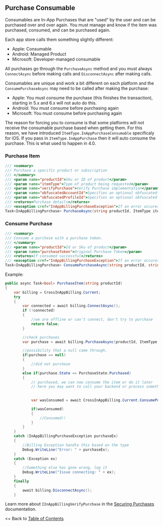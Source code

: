 ## Purchase Consumable

Consumables are In-App Purchases that are "used" by the user and can be purchased over and over again. You must manage and know if the item was purchased, consumed, and can be purchased again.

Each app store calls them something slightly different:
* Apple: Consumable
* Android: Managed Product
* Microsoft: Developer-managed consumable

All purchases go through the `PurchaseAsync` method and you must always `ConnectAsync` before making calls and `DisconnectAsync` after making calls. 

Consumables are unique and work a bit different on each platform and the `ConsumePurchaseAsync` may need to be called after making the purchase:
* Apple: You must consume the purchase (this finishes the transaction), starting in 5.x and 6.x will not auto do this.
* Android: You must consume before purchasing again
* Microsoft: You must consume before purchasing again

The reason for forcing you to consume is that some platforms will not receive the consumable purchase based when getting them. For this reason, we have introduced `ItemType.InAppPurchaseConsumable` specificaly for iOS. If you pass in `ItemType.InAppPurchase` then it will auto consume the purchase. This is what used to happen in 4.0.

### Purchase Item
```csharp
/// <summary>
/// Purchase a specific product or subscription
/// </summary>
/// <param name="productId">Sku or ID of product</param>
/// <param name="itemType">Type of product being requested</param>
/// <param name="verifyPurchase">Verify Purchase implementation</param>
/// <param name="obfuscatedAccountId">Specifies an optional obfuscated string that is uniquely associated with the user's account in your app.</param>
/// <param name="obfuscatedProfileId">Specifies an optional obfuscated string that is uniquely associated with the user's profile in your app.</param>
/// <returns>Purchase details</returns>
/// <exception cref="InAppBillingPurchaseException">If an error occures during processing</exception>
Task<InAppBillingPurchase> PurchaseAsync(string productId, ItemType itemType, IInAppBillingVerifyPurchase verifyPurchase = null, string obfuscatedAccountId = null, string obfuscatedProfileId = null);
```

### Consume Purchase
```csharp
/// <summary>
/// Consume a purchase with a purchase token.
/// </summary>
/// <param name="productId">Id or Sku of product</param>
/// <param name="purchaseToken">Original Purchase Token</param>
/// <returns>If consumed successful</returns>
/// <exception cref="InAppBillingPurchaseException">If an error occures during processing</exception>
Task<InAppBillingPurchase> ConsumePurchaseAsync(string productId, string purchaseToken);
```


Example:
```csharp
public async Task<bool> PurchaseItem(string productId)
{
    var billing = CrossInAppBilling.Current;
    try
    {
        var connected = await billing.ConnectAsync();
        if (!connected)
        {
            //we are offline or can't connect, don't try to purchase
            return false;
        }

        //check purchases
        var purchase = await billing.PurchaseAsync(productId, ItemType.InAppPurchaseConsumable);

        //possibility that a null came through.
        if(purchase == null)
        {
            //did not purchase
        }
        else if(purchase.State == PurchaseState.Purchased)
        {
            // purchased, we can now consume the item or do it later
            // here you may want to call your backend or process something in your app.
                        
                
            var wasConsumed = await CrossInAppBilling.Current.ConsumePurchaseAsync(purchase.ProductId, purchase.PurchaseToken);

            if(wasConsumed)
            {
                //Consumed!!
            }
        }
    }
    catch (InAppBillingPurchaseException purchaseEx)
    {
        //Billing Exception handle this based on the type
        Debug.WriteLine("Error: " + purchaseEx);
    }
    catch (Exception ex)
    {
        //Something else has gone wrong, log it
        Debug.WriteLine("Issue connecting: " + ex);
    }
    finally
    {
        await billing.DisconnectAsync();
    }
```

Learn more about `IInAppBillingVerifyPurchase` in the [Securing Purchases](SecuringPurchases.md) documentation.


<= Back to [Table of Contents](README.md)
